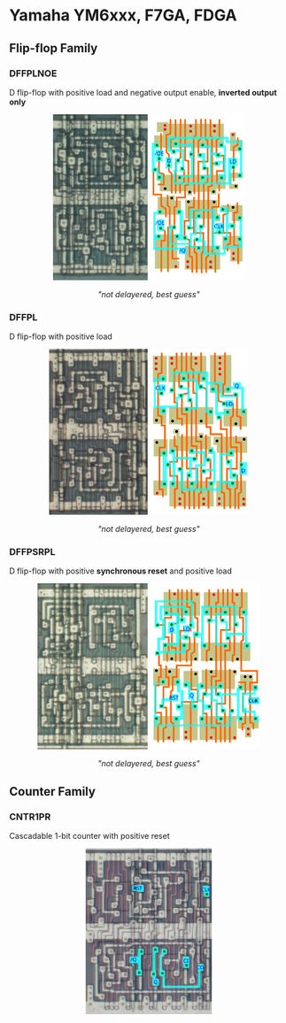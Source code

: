 # Yamaha YM6xxx, F7GA, FDGA
## Flip-flop Family
### DFFPLNOE
D flip-flop with positive load and negative output enable, **inverted output only**
<p align=center><img alt="Yamaha double row series D flip-flop with positive load and negative output enable" src="./assets_yamaha_dr/R800_DFFPLNOE.jpg" height="300"> <img alt="Yamaha double row series D flip-flop with positive load and negative output enable" src="./assets_yamaha_dr/R800_DFFPLNOE.svg" height="300"></p>
<p align=center><i>"not delayered, best guess"</i></p>

### DFFPL
D flip-flop with positive load
<p align=center><img alt="Yamaha double row series D flip-flop with positive load" src="./assets_yamaha_dr/R800_DFFPL.jpg" height="300"> <img alt="Yamaha double row series D flip-flop with positive load" src="./assets_yamaha_dr/R800_DFFPL.svg" height="300"></p>
<p align=center><i>"not delayered, best guess"</i></p>

### DFFPSRPL
D flip-flop with positive **synchronous reset** and positive load
<p align=center><img alt="Yamaha double row series D flip-flop with positive synchronous reset and positive load" src="./assets_yamaha_dr/R800_DFFPSRPL.jpg" height="300"> <img alt="Yamaha double row series D flip-flop with positive synchronous reset and positive load" src="./assets_yamaha_dr/R800_DFFPSRPL.svg" height="300"></p>
<p align=center><i>"not delayered, best guess"</i></p>

## Counter Family
### CNTR1PR
Cascadable 1-bit counter with positive reset
<p align=center><img alt="Yamaha double row series cascadable 1-bit counter with positive reset" src="./assets_yamaha_dr/YM6063_CNTR1PR.svg" height="300"></p>